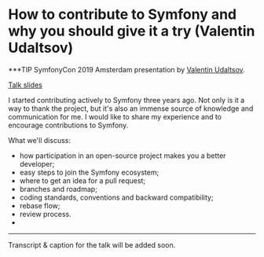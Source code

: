 # How to contribute to Symfony and why you should give it a try (Valentin Udaltsov)

***TIP
SymfonyCon 2019 Amsterdam presentation by [Valentin Udaltsov](https://connect.symfony.com/api/alternates/d5ee9661-dcbf-4fdf-9d61-76f51adf4360).

[Talk slides](https://speakerdeck.com/vudaltsov/how-to-contribute-to-symfony-and-why-you-should-give-it-a-try)

I started contributing actively to Symfony three years ago. Not only is it a way to thank the project, but it's also an immense source of knowledge and communication for me. I would like to share my experience and to encourage contributions to Symfony.

What we'll discuss:

* how participation in an open-source project makes you a better developer;
* easy steps to join the Symfony ecosystem;
* where to get an idea for a pull request;
* branches and roadmap;
* coding standards, conventions and backward compatibility;
* rebase flow;
* review process.
*
***

Transcript & caption for the talk will be added soon.
